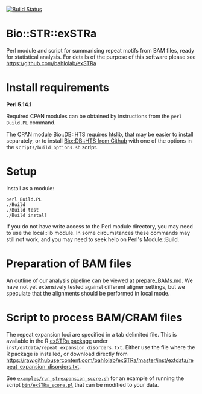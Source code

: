 [![Build Status](https://travis-ci.org/bahlolab/Bio-STR-exSTRa.svg?branch=master)](https://travis-ci.org/bahlolab/Bio-STR-exSTRa)

# Bio::STR::exSTRa

Perl module and script for summarising repeat motifs from BAM files, ready for statistical analysis.
For details of the purpose of this software please see https://github.com/bahlolab/exSTRa

# Install requirements

**Perl 5.14.1**

Required CPAN modules can be obtained by instructions from the `perl Build.PL` command. 

The CPAN module Bio::DB::HTS requires [htslib](https://github.com/samtools/htslib), that may be easier to install separately, or to install [Bio::DB::HTS from Github](https://github.com/Ensembl/Bio-DB-HTS) with one of the options in the `scripts/build_options.sh` script. 

# Setup 

Install as a module:

    perl Build.PL
    ./Build
    ./Build test
    ./Build install

If you do not have write access to the Perl module directory, you may need to use the local::lib module. 
In some circumstances these commands may still not work, and you may need to seek help on Perl's Module::Build. 

# Preparation of BAM files

An outline of our analysis pipeline can be viewed at [prepare_BAMs.md](prepare_BAMs.md). 
We have not yet extensively tested against different aligner settings, but we speculate that the alignments should be performed in local mode. 

# Script to process BAM/CRAM files

The repeat expansion loci are specified in a tab delimited file. 
This is available in the R [exSTRa package](https://github.com/bahlolab/exSTRa) under `inst/extdata/repeat_expansion_disorders.txt`.
Either use the file where the R package is installed, or download directly from https://raw.githubusercontent.com/bahlolab/exSTRa/master/inst/extdata/repeat_expansion_disorders.txt.

See [`examples/run_strexpansion_score.sh`](examples/run_strexpansion_score.sh) for an example of running the script [`bin/exSTRa_score.pl`](bin/exSTRa_score.pl) that can be modified to your data.
